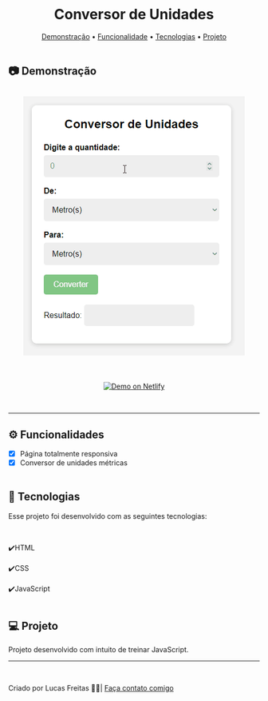 <br>

<h1 align="center"> Conversor de Unidades </h1>

<p align="center">
    <a href="#demo"> Demonstração</a> •
    <a href="#func"> Funcionalidade</a> •
    <a href="#tec"> Tecnologias</a> •
    <a href="#projeto"> Projeto</a>
    <br> <br>

<h2 id="demo"> 📷 Demonstração </h2>

<h2 align="center"> <img alt="Readme" title="Readme" src=/1.gif> </h2>

<br>
<p align="center">
<a href="https://celadon-haupia-c31bad.netlify.app">
<img alt="Demo on Netlify" src="https://res.cloudinary.com/lukemorales/image/upload/v1563043495/readme_logos/demo_on_netlify_bbuvjz.png" data-canonical-src="https://res.cloudinary.com/lukemorales/image/upload/v1563043495/readme_logos/demo_on_netlify_bbuvjz.png" style="max-width: 100%;">
</a></p>
<br>
<hr>

<h2 id="func"> ⚙ Funcionalidades </h2>

- [x] Página totalmente responsiva <br>
- [x] Conversor de unidades métricas<br><br>

<h2 id="tec"> 🚀 Tecnologias </h2> 

<p> Esse projeto foi desenvolvido com as seguintes tecnologias: </p><br>

✔️HTML<br><br>
✔️CSS<br><br>
✔️JavaScript<br><br>

<h2 id="projeto"> 💻 Projeto </h2>

<p>Projeto desenvolvido com intuito de treinar JavaScript.</p>

<hr>
<br>
<p> Criado por Lucas Freitas 🖖🏽| <a href="https://www.linkedin.com/in/lucasfreitas01/"> Faça contato comigo </a> <p>
